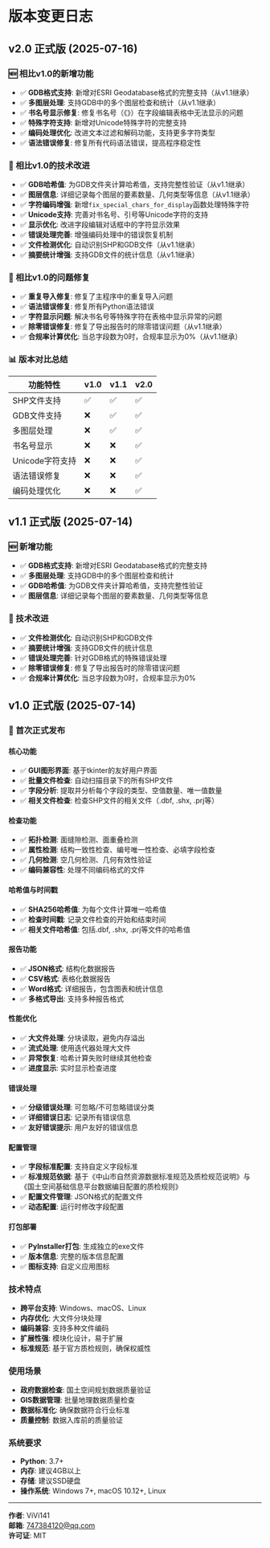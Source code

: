 # 版本变更日志

## v2.0 正式版 (2025-07-16)

### 🆕 相比v1.0的新增功能
- ✅ **GDB格式支持**: 新增对ESRI Geodatabase格式的完整支持（从v1.1继承）
- ✅ **多图层处理**: 支持GDB中的多个图层检查和统计（从v1.1继承）
- ✅ **书名号显示修复**: 修复书名号（《》）在字段编辑表格中无法显示的问题
- ✅ **特殊字符支持**: 新增对Unicode特殊字符的完整支持
- ✅ **编码处理优化**: 改进文本过滤和解码功能，支持更多字符类型
- ✅ **语法错误修复**: 修复所有代码语法错误，提高程序稳定性

### 🔧 相比v1.0的技术改进
- ✅ **GDB哈希值**: 为GDB文件夹计算哈希值，支持完整性验证（从v1.1继承）
- ✅ **图层信息**: 详细记录每个图层的要素数量、几何类型等信息（从v1.1继承）
- ✅ **字符编码增强**: 新增`fix_special_chars_for_display`函数处理特殊字符
- ✅ **Unicode支持**: 完善对书名号、引号等Unicode字符的支持
- ✅ **显示优化**: 改进字段编辑对话框中的字符显示效果
- ✅ **错误处理完善**: 增强编码处理中的错误恢复机制
- ✅ **文件检测优化**: 自动识别SHP和GDB文件（从v1.1继承）
- ✅ **摘要统计增强**: 支持GDB文件的统计信息（从v1.1继承）

### 🐛 相比v1.0的问题修复
- ✅ **重复导入修复**: 修复了主程序中的重复导入问题
- ✅ **语法错误修复**: 修复所有Python语法错误
- ✅ **字符显示问题**: 解决书名号等特殊字符在表格中显示异常的问题
- ✅ **除零错误修复**: 修复了导出报告时的除零错误问题（从v1.1继承）
- ✅ **合规率计算优化**: 当总字段数为0时，合规率显示为0%（从v1.1继承）

### 📊 版本对比总结
| 功能特性 | v1.0 | v1.1 | v2.0 |
|---------|------|------|------|
| SHP文件支持 | ✅ | ✅ | ✅ |
| GDB文件支持 | ❌ | ✅ | ✅ |
| 多图层处理 | ❌ | ✅ | ✅ |
| 书名号显示 | ❌ | ❌ | ✅ |
| Unicode字符支持 | ❌ | ❌ | ✅ |
| 语法错误修复 | ❌ | ❌ | ✅ |
| 编码处理优化 | ❌ | ❌ | ✅ |

## v1.1 正式版 (2025-07-14)

### 🆕 新增功能
- ✅ **GDB格式支持**: 新增对ESRI Geodatabase格式的完整支持
- ✅ **多图层处理**: 支持GDB中的多个图层检查和统计
- ✅ **GDB哈希值**: 为GDB文件夹计算哈希值，支持完整性验证
- ✅ **图层信息**: 详细记录每个图层的要素数量、几何类型等信息

### 🔧 技术改进
- ✅ **文件检测优化**: 自动识别SHP和GDB文件
- ✅ **摘要统计增强**: 支持GDB文件的统计信息
- ✅ **错误处理完善**: 针对GDB格式的特殊错误处理
- ✅ **除零错误修复**: 修复了导出报告时的除零错误问题
- ✅ **合规率计算优化**: 当总字段数为0时，合规率显示为0%

## v1.0 正式版 (2025-07-14)

### 🎉 首次正式发布

#### 核心功能
- ✅ **GUI图形界面**: 基于tkinter的友好用户界面
- ✅ **批量文件检查**: 自动扫描目录下的所有SHP文件
- ✅ **字段分析**: 提取并分析每个字段的类型、空值数量、唯一值数量
- ✅ **相关文件检查**: 检查SHP文件的相关文件（.dbf, .shx, .prj等）

#### 检查功能
- ✅ **拓扑检测**: 面缝隙检测、面重叠检测
- ✅ **属性检测**: 结构一致性检查、编号唯一性检查、必填字段检查
- ✅ **几何检测**: 空几何检测、几何有效性验证
- ✅ **编码兼容性**: 处理不同编码格式的文件

#### 哈希值与时间戳
- ✅ **SHA256哈希值**: 为每个文件计算唯一哈希值
- ✅ **检查时间戳**: 记录文件检查的开始和结束时间
- ✅ **相关文件哈希值**: 包括.dbf, .shx, .prj等文件的哈希值

#### 报告功能
- ✅ **JSON格式**: 结构化数据报告
- ✅ **CSV格式**: 表格化数据报告
- ✅ **Word格式**: 详细报告，包含图表和统计信息
- ✅ **多格式导出**: 支持多种报告格式

#### 性能优化
- ✅ **大文件处理**: 分块读取，避免内存溢出
- ✅ **流式处理**: 使用迭代器处理大文件
- ✅ **异常恢复**: 哈希计算失败时继续其他检查
- ✅ **进度显示**: 实时显示检查进度

#### 错误处理
- ✅ **分级错误处理**: 可忽略/不可忽略错误分类
- ✅ **详细错误日志**: 记录所有错误信息
- ✅ **友好错误提示**: 用户友好的错误信息

#### 配置管理
- ✅ **字段标准配置**: 支持自定义字段标准
- ✅ **标准规范依据**: 基于《中山市自然资源数据标准规范及质检规范说明》与《国土空间基础信息平台数据编目配置的质检规则》
- ✅ **配置文件管理**: JSON格式的配置文件
- ✅ **动态配置**: 运行时修改字段配置

#### 打包部署
- ✅ **PyInstaller打包**: 生成独立的exe文件
- ✅ **版本信息**: 完整的版本信息配置
- ✅ **图标支持**: 自定义应用图标

### 技术特点
- **跨平台支持**: Windows、macOS、Linux
- **内存优化**: 大文件分块处理
- **编码兼容**: 支持多种文件编码
- **扩展性强**: 模块化设计，易于扩展
- **标准规范**: 基于官方质检规则，确保权威性

### 使用场景
- **政府数据检查**: 国土空间规划数据质量验证
- **GIS数据管理**: 批量地理数据质量检查
- **数据标准化**: 确保数据符合行业标准
- **质量控制**: 数据入库前的质量验证

### 系统要求
- **Python**: 3.7+
- **内存**: 建议4GB以上
- **存储**: 建议SSD硬盘
- **操作系统**: Windows 7+, macOS 10.12+, Linux

---

**作者**: ViVi141  
**邮箱**: 747384120@qq.com  
**许可证**: MIT 